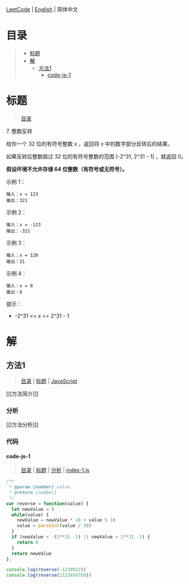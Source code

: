 [LeetCode](../README.CN.md) | [English](./README.md) | 简体中文

# 目录

>- [标题](#标题)
>- [解](#解)
>    - [方法1](#方法1)
>        - [code-js-1](#code-js-1)

# 标题

>[目录](#目录)

7.&nbsp;整数反转

给你一个 32 位的有符号整数 x ，返回将 x 中的数字部分反转后的结果。

如果反转后整数超过 32 位的有符号整数的范围 [-2^31, 2^31 - 1] ，就返回 0。

**假设环境不允许存储 64 位整数（有符号或无符号）。**

示例 1：
```
输入：x = 123
输出：321
```

示例 2：
```
输入：x = -123
输出：-321
```

示例 3：
```
输入：x = 120
输出：21
```

示例 4：
```
输入：x = 0
输出：0
```

提示：
- -2^31 <= x <= 2^31 - 1

# 解

## 方法1

>[目录](#目录) | [标题](#标题) | [JavaScript](#code-js-1)

[[[方法简介]]]

### 分析

[[[方法分析]]]

### 代码

#### code-js-1

>[目录](#目录) | [标题](#标题) | [分析](#方法1) | [index-1.js](./index-1.js "index-1.js")

```JavaScript
/**
 * @param {number} value
 * @return {number}
 */
var reverse = function(value) {
  let newValue = 0
  while(value) {
    newValue = newValue * 10 + value % 10
    value = parseInt(value / 10)
  }
  if (newValue < -(2**31 -1) || newValue > 2**31 -1) {
    return 0
  }
  return newValue
};

console.log(reverse(-1230922))
console.log(reverse(2123456789))
```
